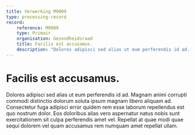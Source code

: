 ```yaml
---
title: Verwerking M9009
type: processing-record
record:
    reference: M9009
    type: Primair
    organisation: Gezondheidsraad
    title: Facilis est accusamus.
    description: "Dolores adipisci sed alias ut eum perferendis id ad. Magnam animi corrupti commodi distinctio dolorum soluta ipsum magnam libero aliquam ad. Consectetur fuga adipisci error quidem rem esse laborum repellendus est quo nostrum dolor. Eos doloribus alias vero aspernatur natus nobis sunt exercitationem sit culpa perferendis amet vel. Repellat at quae modi quae sequi dolorem vel quam accusamus rem numquam amet repellat ullam."
---
```


# Facilis est accusamus.

Dolores adipisci sed alias ut eum perferendis id ad. Magnam animi corrupti commodi distinctio dolorum soluta ipsum magnam libero aliquam ad. Consectetur fuga adipisci error quidem rem esse laborum repellendus est quo nostrum dolor. Eos doloribus alias vero aspernatur natus nobis sunt exercitationem sit culpa perferendis amet vel. Repellat at quae modi quae sequi dolorem vel quam accusamus rem numquam amet repellat ullam.
